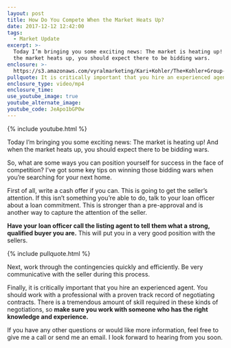 ```yaml
---
layout: post
title: How Do You Compete When the Market Heats Up?
date: 2017-12-12 12:42:00
tags:
  - Market Update
excerpt: >-
  Today I’m bringing you some exciting news: The market is heating up! And when
  the market heats up, you should expect there to be bidding wars.
enclosure: >-
  https://s3.amazonaws.com/vyralmarketing/Kari+Kohler/The+Kohler+Group-+3+secrets+to+winning+in+a+hot+market.mp4
pullquote: It is critically important that you hire an experienced agent.
enclosure_type: video/mp4
enclosure_time:
use_youtube_image: true
youtube_alternate_image:
youtube_code: JeApo1bGP0w
---
```



{% include youtube.html %}

Today I’m bringing you some exciting news: The market is heating up! And when the market heats up, you should expect there to be bidding wars.

So, what are some ways you can position yourself for success in the face of competition? I’ve got some key tips on winning those bidding wars when you’re searching for your next home.

First of all, write a cash offer if you can. This is going to get the seller’s attention. If this isn’t something you’re able to do, talk to your loan officer about a loan commitment. This is stronger than a pre-approval and is another way to capture the attention of the seller.

**Have your loan officer call the listing agent to tell them what a strong, qualified buyer you are.** This will put you in a very good position with the sellers.

{% include pullquote.html %}

Next, work through the contingencies quickly and efficiently. Be very communicative with the seller during this process.

Finally, it is critically important that you hire an experienced agent. You should work with a professional with a proven track record of negotiating contracts. There is a tremendous amount of skill required in these kinds of negotiations, so **make sure you work with someone who has the right knowledge and experience.**

If you have any other questions or would like more information, feel free to give me a call or send me an email. I look forward to hearing from you soon.